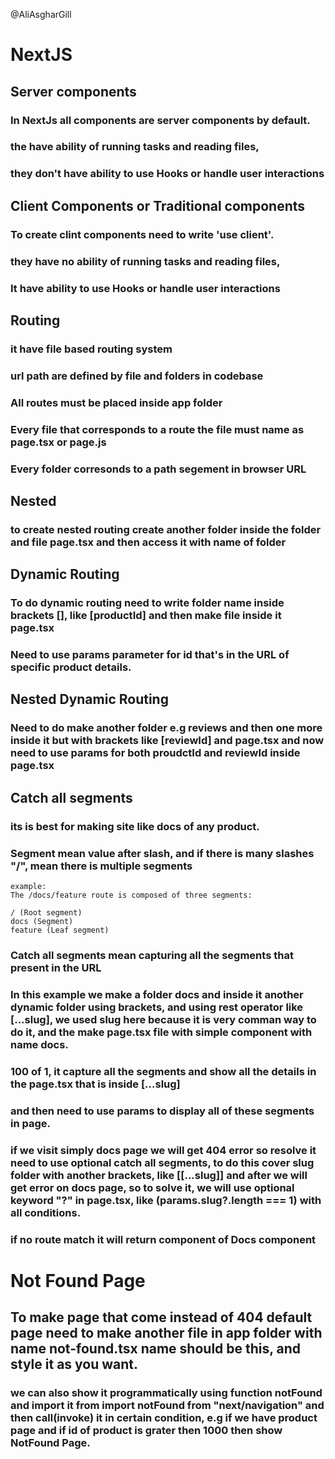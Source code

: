 @AliAsgharGill

# **NextJS**

## **Server components**

### In NextJs all components are server components by default.

### the have ability of running tasks and reading files,

### they don't have ability to use Hooks or handle user interactions

## **Client Components or Traditional components**

### To create clint components need to write 'use client'.

### they have no ability of running tasks and reading files,

### It have ability to use Hooks or handle user interactions

## **Routing**

### it have file based routing system

### url path are defined by file and folders in codebase

### All routes must be placed **inside app folder**

### Every file that corresponds to a route the file must name as page.tsx or page.js

### Every folder corresonds to a path segement in browser URL

## **Nested**

### to create nested routing create another folder inside the folder and file page.tsx and then access it with name of folder

## **Dynamic Routing**

### To do dynamic routing need to write folder name inside brackets [], like [productId] and then make file inside it page.tsx

### Need to use **params** parameter for id that's in the URL of specific product details.

## **Nested Dynamic Routing**

### Need to do make another folder e.g reviews and then one more inside it but with brackets like [reviewId] and page.tsx and now need to use params for both proudctId and reviewId inside page.tsx

## **Catch all segments**

### its is best for making site like docs of any product.

### Segment mean value after slash, and if there is many slashes "/", mean there is multiple segments

    example:
    The /docs/feature route is composed of three segments:

    / (Root segment)
    docs (Segment)
    feature (Leaf segment)

### Catch all segments mean capturing all the segments that present in the URL

### In this example we make a folder docs and inside it another dynamic folder using brackets, and using rest operator like [...slug], we used slug here because it is very comman way to do it, and the make page.tsx file with simple component with name docs.

### 100 of 1, it capture all the segments and show all the details in the page.tsx that is inside [...slug]

### and then need to use params to display all of these segments in page.

### if we visit simply docs page we will get 404 error so resolve it need to use optional catch all segments, to do this cover slug folder with another brackets, like [[...slug]] and after we will get error on docs page, so to solve it, we will use optional keyword "?" in page.tsx, like (params.slug?.length === 1) with all conditions.

### if no route match it will return component of Docs component

# **Not Found Page**

## To make page that come instead of 404 default page need to make another file in **app** folder with name **not-found.tsx** name should be this, and style it as you want.

### we can also show it programmatically using function **notFound** and import it from **import notFound from "next/navigation"** and then call(invoke) it in certain condition, e.g if we have product page and if id of product is grater then 1000 then show NotFound Page.

